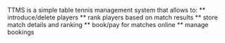 TTMS is a simple table tennis management system that allows to:
** introduce/delete players
** rank players based on match results
** store match details and ranking
** book/pay for matches online
** manage bookings
